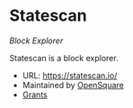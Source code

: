 # Statescan
*Block Explorer*

Statescan is a block explorer.

- URL: https://statescan.io/
- Maintained by [OpenSquare](/actors/opensquare)
- [Grants](/research/grants/opensquare)
